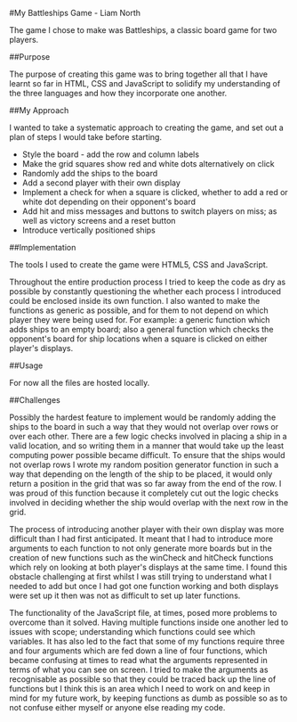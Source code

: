#My Battleships Game - Liam North

The game I chose to make was Battleships, a classic board game for two players.

##Purpose

The purpose of creating this game was to bring together all that I have learnt so far in HTML, CSS and JavaScript to solidify my understanding of the three languages and how they incorporate one another. 

##My Approach

I wanted to take a systematic approach to creating the game, and set out a plan of steps I would take before starting.  
  
* Style the board - add the row and column labels
* Make the grid squares show red and white dots alternatively on click
* Randomly add the ships to the board
* Add a second player with their own display
* Implement a check for when a square is clicked, whether to add a red or white dot depending on their opponent's board
* Add hit and miss messages and buttons to switch players on miss; as well as victory screens and a reset button
* Introduce vertically positioned ships

##Implementation

The tools I used to create the game were HTML5, CSS and JavaScript.  
  
Throughout the entire production process I tried to keep the code as dry as possible by constantly questioning the whether each process I introduced could be enclosed inside its own function. I also wanted to make the functions as generic as possible, and for them to not depend on which player they were being used for. For example: a generic function which adds ships to an empty board; also a general function which checks the opponent's board for ship locations when a square is clicked on either player's displays.

##Usage

For now all the files are hosted locally.

##Challenges

Possibly the hardest feature to implement would be randomly adding the ships to the board in such a way that they would not overlap over rows or over each other. There are a few logic checks involved in placing a ship in a valid location, and so writing them in a manner that would take up the least computing power possible became difficult. To ensure that the ships would not overlap rows I wrote my random position generator function in such a way that depending on the length of the ship to be placed, it would only return a position in the grid that was so far away from the end of the row. I was proud of this function because it completely cut out the logic checks involved in deciding whether the ship would overlap with the next row in the grid.

The process of introducing another player with their own display was more difficult than I had first anticipated. It meant that I had to introduce more arguments to each function to not only generate more boards but in the creation of new functions such as the winCheck and hitCheck functions which rely on looking at both player's displays at the same time. I found this obstacle challenging at first whilst I was still trying to understand what I needed to add but once I had got one function working and both displays were set up it then was not as difficult to set up later functions.

The functionality of the JavaScript file, at times, posed more problems to overcome than it solved. Having multiple functions inside one another led to issues with scope; understanding which functions could see which variables. It has also led to the fact that some of my functions require three and four arguments which are fed down a line of four functions, which became confusing at times to read what the arguments represented in terms of what you can see on screen. I tried to make the arguments as recognisable as possible so that they could be traced back up the line of functions but I think this is an area which I need to work on and keep in mind for my future work, by keeping functions as dumb as possible so as to not confuse either myself or anyone else reading my code.














